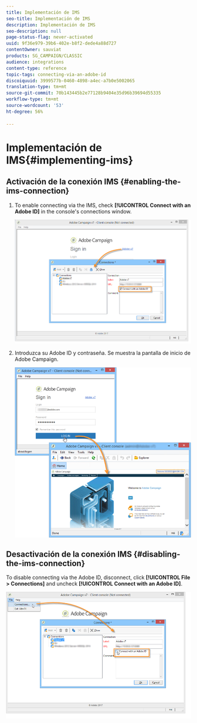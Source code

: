 ```yaml
---
title: Implementación de IMS
seo-title: Implementación de IMS
description: Implementación de IMS
seo-description: null
page-status-flag: never-activated
uuid: 9f36e979-39b6-402e-b8f2-dede4a88d727
contentOwner: sauviat
products: SG_CAMPAIGN/CLASSIC
audience: integrations
content-type: reference
topic-tags: connecting-via-an-adobe-id
discoiquuid: 3999577b-0460-4898-a4ec-a7b0e5002065
translation-type: tm+mt
source-git-commit: 70b143445b2e77128b9404e35d96b39694d55335
workflow-type: tm+mt
source-wordcount: '53'
ht-degree: 56%

---
```



# Implementación de IMS{#implementing-ims}

## Activación de la conexión IMS {#enabling-the-ims-connection}

1. To enable connecting via the IMS, check **[!UICONTROL Connect with an Adobe ID]** in the console&#39;s connections window.

   ![](assets/ims_1.png)

1. Introduzca su Adobe ID y contraseña. Se muestra la pantalla de inicio de Adobe Campaign.

   ![](assets/ims_2.png)

## Desactivación de la conexión IMS {#disabling-the-ims-connection}

To disable connecting via the Adobe ID, disconnect, click **[!UICONTROL File > Connections]** and uncheck **[!UICONTROL Connect with an Adobe ID]**.

![](assets/ims_4.png)

